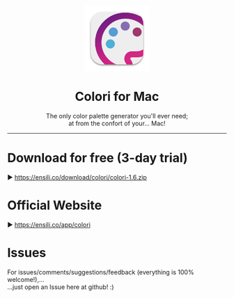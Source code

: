 <p align=center>
  <img height="150px" src="https://github.com/enSili-co/colori/raw/main/images/logo.png"/>
</p>
<h1 align=center>Colori for Mac</h1>
<p align=center>
  The only color palette generator you'll ever need;<br>at from the confort of your... Mac!
</p>


---

# Download for free (3-day trial)

▶︎ https://ensili.co/download/colori/colori-1.6.zip

# Official Website

▶︎ https://ensili.co/app/colori

# Issues

For issues/comments/suggestions/feedback (everything is 100% welcome!),...    
...just open an Issue here at github! :)
